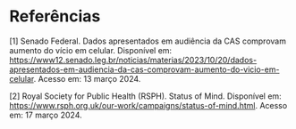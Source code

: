 # Referências

[1] Senado Federal. Dados apresentados em audiência da CAS comprovam aumento do vício em celular. Disponível em: https://www12.senado.leg.br/noticias/materias/2023/10/20/dados-apresentados-em-audiencia-da-cas-comprovam-aumento-do-vicio-em-celular. Acesso em: 13 março 2024.

[2] Royal Society for Public Health (RSPH). Status of Mind. Disponível em: https://www.rsph.org.uk/our-work/campaigns/status-of-mind.html. Acesso em: 17 março 2024.


